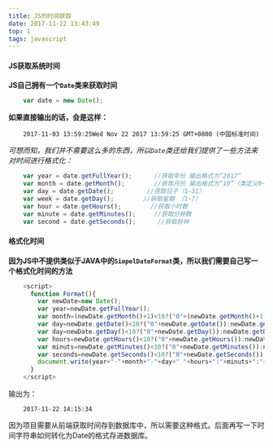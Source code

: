 ```yaml
---
title: JS的时间获取
date: 2017-11-22 13:43:49
top: 1
tags: javascript
---
```


#### JS获取系统时间
  **JS自己拥有一个`Date`类来获取时间**
```javascript	
	var date = new Date();
```
 **如果直接输出的话，会是这样：**
```
	2017-11-03 13:59:25Wed Nov 22 2017 13:59:25 GMT+0800 (中国标准时间)
```
*可想而知，我们并不需要这么多的东西，所以`Date`类还给我们提供了一些方法来对时间进行格式化：*
```javascript
	var year = date.getFullYear();      //获取年份 输出格式为“2017”
	var month = date.getMonth();        //获取月份 输出格式为“10”（类定义0~11为1~12月，所以输出10位11月，实际使用注意在后面加1）
	var day = date.getDate();         //获取日子（1~31）
	var week = date.getDay();        //获取星期 （1~7）
	var hour = date.getHours();        //获取小时数
	var minute = date.getMinutes();     //获取分钟数
	var second = date.getSeconds();      //获取秒钟
```
#### 格式化时间
**因为JS中不提供类似于JAVA中的`SimpelDateFormat`类，所以我们需要自己写一个格式化时间的方法**
```javascript
	<script>
	  function Format(){
		var newDate=new Date();		
		var year=newDate.getFullYear();
		var month=(newDate.getMonth()+1)<10?("0"+(newDate.getMonth()+1)):(newDate.getMonth()+1);
		var day=newDate.getDate()<10?("0"+newDate.getDate()):newDate.getDate();
		var day=newDate.getDay()<10?("0"+newDate.getDay()):newDate.getDay();
		var hours=newDate.getHours()<10?("0"+newDate.getHours()):newDate.getHours();
		var minuts=newDate.getMinutes()<10?("0"+newDate.getMinutes()):newDate.getMinutes();
		var seconds=newDate.getSeconds()<10?("0"+newDate.getSeconds()):newDate.getSeconds();
		document.write(year+"-"+month+"-"+day+" "+hours+":"+minuts+":"+seconds);
      } 
    </script>
```
输出为：
```
	2017-11-22 14:15:34
```
因为项目需要从前端获取时间存到数据库中，所以需要这种格式。后面再写一下时间字符串如何转化为Date的格式存进数据库。